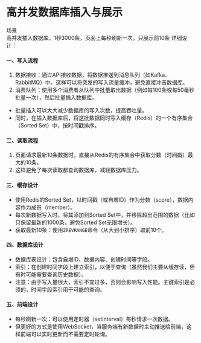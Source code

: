 # 高并发数据库插入与展示
场景  
高并发插入数据库，1秒3000条，页面上每秒刷新一次，只展示前10条
详细设计：
#### 一、写入流程
1. 数据接收：通过API接收数据，将数据推送到消息队列（如Kafka、RabbitMQ）中。这样可以将突发的写入流量缓冲，避免直接冲击数据库。
2. 消费队列：使用多个消费者从队列中批量取出数据（例如每100条或每50毫秒批量一次），然后批量插入数据库。
- 批量插入可以大大减少数据库的写入次数，提高吞吐量。
- 同时，在插入数据库后，将这批数据同时写入缓存（Redis）的一个有序集合（Sorted Set）中，按时间戳排序。
#### 二、读取流程
1. 页面请求最新10条数据时，直接从Redis的有序集合中获取分数（时间戳）最大的10条。
2. 这样避免了每次读取都查询数据库，减轻数据库压力。
#### 三、缓存设计
- 使用Redis的Sorted Set，以时间戳（或自增ID）作为分数（score），数据内容作为成员（member）。
- 每次新数据写入时，将其添加到Sorted Set中，并移除超出范围的数据（比如只保留最新的1000条，避免Sorted Set无限增长）。
- 获取最新10条：使用`ZREVRANGE`命令（从大到小排序）取前10个。
#### 四、数据库设计
- 数据库表设计：包含自增ID、数据内容、创建时间等字段。
- 索引：在创建时间字段上建立索引，以便于查询（虽然我们主要从缓存读，但有时可能需要查询历史数据）。
- 注意：由于写入量很大，索引不宜过多，否则会影响写入性能。主键索引是必须的，时间字段索引用于可能的查询。
#### 五、前端设计
- 每秒刷新一次：可以使用定时器（setInterval）每秒请求一次数据。
- 但更好的方式是使用WebSocket，当服务端有新数据时主动推送给前端，这样前端可以实时更新而不需要定时轮询。
